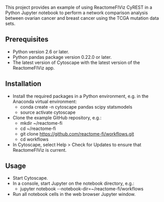 This project provides an example of using ReactomeFIViz CyREST in a Python Jupyter notebook to perform a network comparison analysis between ovarian cancer and breast cancer using the TCGA mutation data sets.

## Prerequisites
* Python version 2.6 or later.
* Python pandas package version 0.22.0 or later.
* The latest version of Cytoscape with the latest version of the ReactomeFIViz app.

## Installation
* Install the required packages in a Python environment, e.g. in the Anaconda virtual environment:
    - conda create -n cytoscape pandas scipy statsmodels
    - source activate cytoscape
* Clone the example GitHub repository, e.g.:
    - mkdir ~/reactome-fi
    - cd ~/reactome-fi
    - git clone https://github.com/reactome-fi/workflows.git
    - cd workflows
* In Cytoscape, select Help > Check for Updates to ensure that ReactomeFIViz is current.

## Usage
* Start Cytoscape.
* In a console, start Jupyter on the notebook directory, e.g.:
    - jupyter notebook --notebook-dir=~/reactome-fi/workflows
* Run all notebook cells in the web browser Jupyter window.

